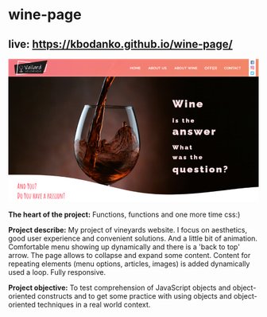 # wine-page

## live: https://kbodanko.github.io/wine-page/

![page screen](https://github.com/kbodanko/wine-page/blob/main/image%204.png)

**The heart of the project:**
Functions, functions and one more time css:)

**Project describe:**
My project of vineyards website. I focus on aesthetics, good user experience and convenient solutions. And a little bit of animation. Comfortable menu showing up dynamically and there is a 'back to top' arrow. The page allows to collapse and expand some content. Content for repeating elements (menu options, articles, images) is added dynamically used a loop. Fully responsive.

**Project objective:**
To test comprehension of JavaScript objects and object-oriented constructs and  to get some practice with using objects and object-oriented techniques in a real world context.
